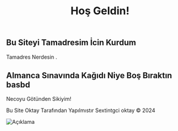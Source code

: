 <!DOCTYPE html>
<html lang="tr">
<head>
    <meta charset="UTF-8">
    <meta name="viewport" content="width=device-width, initial-scale=1.0">
    <title>Benim Web Sitem</title>
    <link rel="stylesheet" href="styles.css">
</head>
<body>
    <header>
        <h1>Hoş Geldin!</h1>
    </header>
    <main>
        <section>
            <h2>Bu Siteyi Tamadresim İcin Kurdum</h2>
            <p>Tamadres Nerdesin .</p>
        </section>
        <section>
            <h2>Almanca Sınavında Kağıdı Niye Boş Bıraktın basbd</h2>
            <p>Necoyu Götünden Sikiyim!</p>
        </section>
    </main>
    <footer>
        <p>Bu Site Oktay Tarafından Yapılmıstır Sextintgci oktay &copy; 2024</p>
    </footer>
</body>
</html>
<img src="https://github.com/FreeTeacer/Oktayin-Sitesi/blob/main/image.png" alt="Açıklama" />

